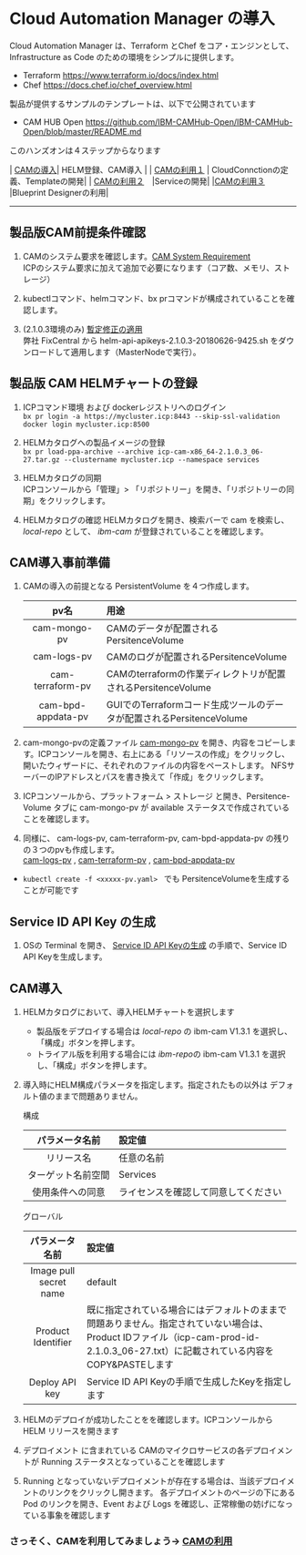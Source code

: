 
# Cloud Automation Manager の導入

Cloud Automation Manager は、Terraform とChef をコア・エンジンとして、Infrastructure as Code のための環境をシンプルに提供します。
- Terraform https://www.terraform.io/docs/index.html
- Chef https://docs.chef.io/chef_overview.html <br>

製品が提供するサンプルのテンプレートは、以下で公開されています
- CAM HUB Open https://github.com/IBM-CAMHub-Open/IBM-CAMHub-Open/blob/master/README.md


このハンズオンは４ステップからなります

| [CAMの導入](https://github.com/ICpTrial/ICPTrialJapan/blob/master/cam.md)| HELM登録、CAM導入 |
| [CAMの利用１](https://github.com/ICpTrial/ICPTrialJapan/blob/master/camtemplate.md) | CloudConnctionの定義、Templateの開発|
| [CAMの利用２](https://github.com/ICpTrial/ICPTrialJapan/blob/master/camservice.md)　|Serviceの開発|
|[CAMの利用３](https://github.com/ICpTrial/ICPTrialJapan/blob/master/bpd.md) |Blueprint Designerの利用|

---------

## 製品版CAM前提条件確認
1. CAMのシステム要求を確認します。[CAM System Requirement](https://www.ibm.com/support/knowledgecenter/en/SS2L37_2.1.0.3/cam_requirements.html) <br>
  ICPのシステム要求に加えて追加で必要になります（コア数、メモリ、ストレージ）

1. kubectlコマンド、helmコマンド、bx prコマンドが構成されていることを確認します。
     
1. (2.1.0.3環境のみ) [暫定修正の適用](https://www.ibm.com/support/knowledgecenter/en/SS2L37_2.1.0.3/cam_prereq.html) <br>
  弊社 FixCentral から helm-api-apikeys-2.1.0.3-20180626-9425.sh をダウンロードして適用します（MasterNodeで実行）。

## 製品版 CAM HELMチャートの登録

1. ICPコマンド環境 および dockerレジストリへのログイン<br>
  `bx pr login -a https://mycluster.icp:8443 --skip-ssl-validation`
  `docker login mycluster.icp:8500`
    
1. HELMカタログへの製品イメージの登録<br>
  `bx pr load-ppa-archive --archive icp-cam-x86_64-2.1.0.3_06-27.tar.gz --clustername mycluster.icp --namespace services`
  
1. HELMカタログの同期<br>
  ICPコンソールから「管理」> 「リポジトリー」を開き、「リポジトリーの同期」をクリックします。

1. HELMカタログの確認
  HELMカタログを開き、検索バーで cam を検索し、*local-repo* として、 *ibm-cam* が登録されていることを確認します。
    
## CAM導入事前準備
1. CAMの導入の前提となる PersistentVolume を４つ作成します。

     |pv名|用途|
     |:-----:|:-----|
     |cam-mongo-pv|CAMのデータが配置されるPersitenceVolume|
     |cam-logs-pv|CAMのログが配置されるPersitenceVolume|
     |cam-terraform-pv|CAMのterraformの作業ディレクトリが配置されるPersitenceVolume|
     |cam-bpd-appdata-pv|GUIでのTerraformコード生成ツールのデータが配置されるPersitenceVolume|
   
  1. cam-mongo-pvの定義ファイル [cam-mongo-pv](https://github.com/ICpTrial/ICPTrialJapan/blob/master/cam/cam-mongo-pv.yaml) を開き、内容をコピーします。ICPコンソールを開き、右上にある「リソースの作成」をクリックし、開いたウィザードに、それぞれのファイルの内容をペーストします。
NFSサーバーのIPアドレスとパスを書き換えて「作成」をクリックします。
  1. ICPコンソールから、プラットフォーム > ストレージ と開き、Persitence-Volume タブに cam-mongo-pv が available ステータスで作成されていることを確認します。
  1. 同様に、 cam-logs-pv, cam-terraform-pv, cam-bpd-appdata-pv の残りの３つのpvも作成します。  
      [cam-logs-pv](https://github.com/ICpTrial/ICPTrialJapan/blob/master/cam/cam-logs-pv.yaml) ,
      [cam-terraform-pv](https://github.com/ICpTrial/ICPTrialJapan/blob/master/cam/cam-terraform-pv.yaml) ,
      [cam-bpd-appdata-pv](https://github.com/ICpTrial/ICPTrialJapan/blob/master/cam/cam-bpd-appdata-pv.yaml)
  
  * `kubectl create -f <xxxxx-pv.yaml> ` でも PersitenceVolumeを生成することが可能です

## Service ID API Key の生成
1. OSの Terminal を開き、 [Service ID API Keyの生成](https://www.ibm.com/support/knowledgecenter/en/SS2L37_2.1.0.3/cam_install_offline_EE.html) の手順で、Service ID API Keyを生成します。
 
## CAM導入 
1. HELMカタログにおいて、導入HELMチャートを選択します
     - 製品版をデプロイする場合は *local-repo* の ibm-cam V1.3.1 を選択し、「構成」ボタンを押します。
     - トライアル版を利用する場合には *ibm-repo*の ibm-cam V1.3.1 を選択し、「構成」ボタンを押します。
  
1. 導入時にHELM構成パラメータを指定します。指定されたもの以外は デフォルト値のままで問題ありません。

      構成

      |パラメータ名前|設定値|
      |:-----:|:-----|
      |リリース名|任意の名前|
      |ターゲット名前空間|Services|
      |使用条件への同意|ライセンスを確認して同意してください|

      グローバル

      |パラメータ名前|設定値|
      |:-----:|:-----|
      |Image pull secret name|default|
      |Product Identifier|既に指定されている場合にはデフォルトのままで問題ありません。指定されていない場合は、Product IDファイル（icp-cam-prod-id-2.1.0.3_06-27.txt）に記載されている内容をCOPY&PASTEします
      |Deploy API key|Service ID API Keyの手順で生成したKeyを指定します|
  
  1. HELMのデプロイが成功したことをを確認します。ICPコンソールから HELM リリースを開きます
  1. デプロイメント に含まれている CAMのマイクロサービスの各デプロイメントが Running ステータスとなっていることを確認します
  1. Running となっていないデプロイメントが存在する場合は、当該デプロイメントのリンクをクリックし開きます。
     各デプロイメントのページの下にある Pod のリンクを開き、Event および Logs を確認し、正常稼働の妨げになっている事象を確認します
     
     
 ### さっそく、CAMを利用してみましょう→ [CAMの利用](https://github.com/ICpTrial/ICPTrialJapan/blob/master/camtemplate.md)
     
